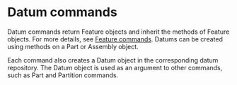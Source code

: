 # Datum commands

Datum commands return Feature objects and inherit the methods of Feature objects. For more details, see [Feature commands](https://help.3ds.com/2022/english/DSSIMULIA_Established/SIMACAEKERRefMap/simaker-m-FtsPyc-sb.htm?ContextScope=all). Datums can be created using methods on a Part or Assembly object.

Each command also creates a Datum object in the corresponding datum repository. The Datum object is used as an argument to other commands, such as Part and Partition commands.